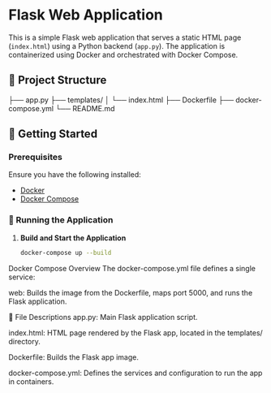 # Flask Web Application

This is a simple Flask web application that serves a static HTML page (`index.html`) using a Python backend (`app.py`). The application is containerized using Docker and orchestrated with Docker Compose.

## 📁 Project Structure

├── app.py
├── templates/
│ └── index.html
├── Dockerfile
├── docker-compose.yml
└── README.md



## 🚀 Getting Started

### Prerequisites

Ensure you have the following installed:

- [Docker](https://docs.docker.com/get-docker/)
- [Docker Compose](https://docs.docker.com/compose/install/)

### 🔧 Running the Application

1. **Build and Start the Application**

   ```bash
   docker-compose up --build


Docker Compose Overview
The docker-compose.yml file defines a single service:

web: Builds the image from the Dockerfile, maps port 5000, and runs the Flask application.

📝 File Descriptions
app.py: Main Flask application script.

index.html: HTML page rendered by the Flask app, located in the templates/ directory.

Dockerfile: Builds the Flask app image.

docker-compose.yml: Defines the services and configuration to run the app in containers.
